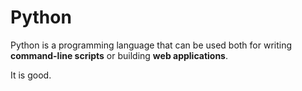 # Python















Python is a programming language that can be used both for writing **command-line scripts** or building **web applications**.
It is good.
